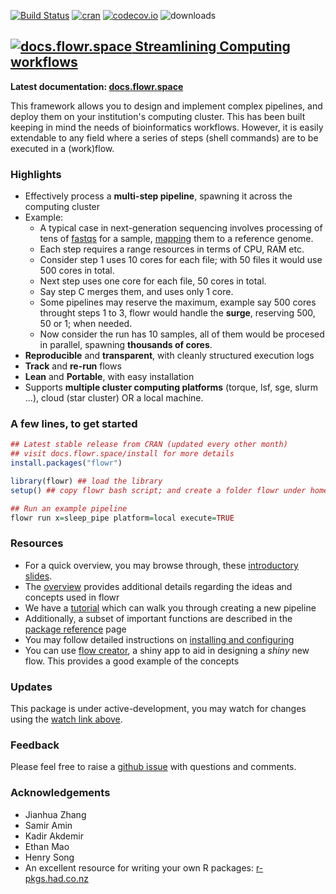 
<!--brand: |-
  <a href="http://docs.flowr.space">
  <img src='https://raw.githubusercontent.com/sahilseth/flowr/devel/vignettes/files/logo.png' alt='flowr icon' width='40px' height='40px' style='margin-top: -10px;'>
  </a>
-->
[![Build Status](https://travis-ci.org/sahilseth/flowr.svg?branch=master)](https://travis-ci.org/sahilseth/flowr)
[![cran](http://www.r-pkg.org/badges/version/flowr)](http://cran.rstudio.com/web/packages/flowr/index.html)
[![codecov.io](http://codecov.io/github/sahilseth/flowr/coverage.svg?branch=devel)](http://codecov.io/github/sahilseth/flowr?branch=devel)
![downloads](http://cranlogs.r-pkg.org/badges/grand-total/flowr)

<!--
![license](https://img.shields.io/badge/license-MIT-blue.svg)
-->


## [![docs.flowr.space](https://raw.githubusercontent.com/sahilseth/flowr/devel/vignettes/files/logo.png) Streamlining Computing workflows](http://docs.flowr.space)

**Latest documentation: [docs.flowr.space](http://docs.flowr.space)**



This framework allows you to design and implement complex pipelines, and
deploy them on your institution's computing cluster. This has been built
keeping in mind the needs of bioinformatics workflows. However, it is
easily extendable to any field where a series of steps (shell commands)
are to be executed in a (work)flow.

### Highlights

- Effectively process a **multi-step pipeline**, spawning it
across the computing cluster
- Example: 
	- A typical case in next-generation sequencing involves processing of tens of
   [fastqs](http://en.wikipedia.org/wiki/FASTQ_format) for a sample,
   [mapping](http://en.wikipedia.org/wiki/Sequence_alignment) them to a reference genome.
	- Each step requires a range resources in terms of CPU, RAM etc.
	- Consider step 1 uses 10 cores for each file; with 50 files it would use 500 cores in total.
	- Next step uses one core for each file, 50 cores in total.
	- Say step C merges them, and uses only 1 core.
	- Some pipelines may reserve the maximum, example say 500 cores throught steps 1 to 3, 
	flowr would handle the **surge**, reserving 500, 50 or 1; when needed.
	- Now consider the run has 10 samples, all of them would be procesed in
	 parallel, spawning **thousands of cores**.
-   **Reproducible** and **transparent**, with cleanly structured execution logs
-   **Track** and **re-run** flows
-   **Lean** and **Portable**, with easy installation
-   Supports **multiple cluster computing platforms** (torque, lsf, sge, slurm ...), cloud (star cluster) OR a local machine.

### A few lines, to get started


```r
## Latest stable release from CRAN (updated every other month)
## visit docs.flowr.space/install for more details
install.packages("flowr")

library(flowr) ## load the library
setup() ## copy flowr bash script; and create a folder flowr under home.

## Run an example pipeline
flowr run x=sleep_pipe platform=local execute=TRUE
```

### Resources
- For a quick overview, you may browse through,
 these [introductory slides](http://sahilseth.github.io/slides/flowrintro).
- The [overview](http://docs.flowr.space/docs.html) provides additional details regarding
the ideas and concepts used in flowr
- We have a [tutorial](http://docs.flowr.space/tutorial.html) which can walk you through creating a
new pipeline
- Additionally, a subset of important functions are described in the [package reference](http://docs.flowr.space/rd.html)
page
- You may follow detailed instructions on [installing and configuring](http://docs.flowr.space/install.html)
- You can use [flow creator](https://sseth.shinyapps.io/flow_creator), a shiny app to aid in
	designing a *shiny* new flow. This provides a good example of the concepts

### Updates
This package is under active-development, 
you may watch for changes using
the [watch link above](https://help.github.com/articles/watching-repositories/).

### Feedback
Please feel free to raise a [github issue](https://github.com/sahilseth/flowr/issues) with questions and comments.

### Acknowledgements

-   Jianhua Zhang
-   Samir Amin
-   Kadir Akdemir
-   Ethan Mao
-   Henry Song
-   An excellent resource for writing your own R packages:
    [r-pkgs.had.co.nz](r-pkgs.had.co.nz)

<!--why this license http://kbroman.org/pkg_primer/pages/licenses.html -->
<script src = "vignettes/files/googl.js"></script>

